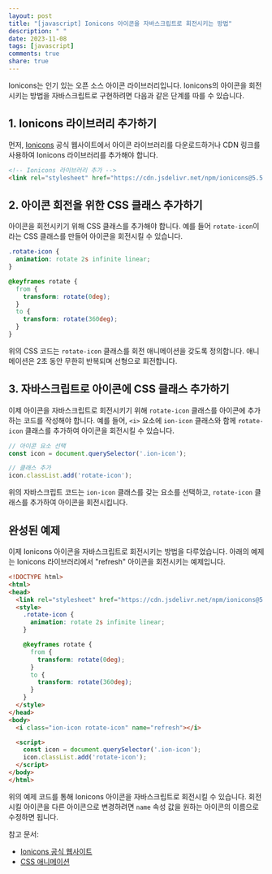 ```yaml
---
layout: post
title: "[javascript] Ionicons 아이콘을 자바스크립트로 회전시키는 방법"
description: " "
date: 2023-11-08
tags: [javascript]
comments: true
share: true
---
```


Ionicons는 인기 있는 오픈 소스 아이콘 라이브러리입니다. Ionicons의 아이콘을 회전시키는 방법을 자바스크립트로 구현하려면 다음과 같은 단계를 따를 수 있습니다.

## 1. Ionicons 라이브러리 추가하기

먼저, [Ionicons](https://ionicons.com/) 공식 웹사이트에서 아이콘 라이브러리를 다운로드하거나 CDN 링크를 사용하여 Ionicons 라이브러리를 추가해야 합니다. 

```html
<!-- Ionicons 라이브러리 추가 -->
<link rel="stylesheet" href="https://cdn.jsdelivr.net/npm/ionicons@5.5.3/dist/ionicons.min.css">
```

## 2. 아이콘 회전을 위한 CSS 클래스 추가하기

아이콘을 회전시키기 위해 CSS 클래스를 추가해야 합니다. 예를 들어 `rotate-icon`이라는 CSS 클래스를 만들어 아이콘을 회전시킬 수 있습니다.

```css
.rotate-icon {
  animation: rotate 2s infinite linear;
}

@keyframes rotate {
  from {
    transform: rotate(0deg);
  }
  to {
    transform: rotate(360deg);
  }
}
```

위의 CSS 코드는 `rotate-icon` 클래스를 회전 애니메이션을 갖도록 정의합니다. 애니메이션은 2초 동안 무한히 반복되며 선형으로 회전합니다.

## 3. 자바스크립트로 아이콘에 CSS 클래스 추가하기

이제 아이콘을 자바스크립트로 회전시키기 위해 `rotate-icon` 클래스를 아이콘에 추가하는 코드를 작성해야 합니다. 예를 들어, `<i>` 요소에 `ion-icon` 클래스와 함께 `rotate-icon` 클래스를 추가하여 아이콘을 회전시킬 수 있습니다.

```javascript
// 아이콘 요소 선택
const icon = document.querySelector('.ion-icon');

// 클래스 추가
icon.classList.add('rotate-icon');
```

위의 자바스크립트 코드는 `ion-icon` 클래스를 갖는 요소를 선택하고, `rotate-icon` 클래스를 추가하여 아이콘을 회전시킵니다.

## 완성된 예제

이제 Ionicons 아이콘을 자바스크립트로 회전시키는 방법을 다루었습니다. 아래의 예제는 Ionicons 라이브러리에서 "refresh" 아이콘을 회전시키는 예제입니다.

```html
<!DOCTYPE html>
<html>
<head>
  <link rel="stylesheet" href="https://cdn.jsdelivr.net/npm/ionicons@5.5.3/dist/ionicons.min.css">
  <style>
    .rotate-icon {
      animation: rotate 2s infinite linear;
    }

    @keyframes rotate {
      from {
        transform: rotate(0deg);
      }
      to {
        transform: rotate(360deg);
      }
    }
  </style>
</head>
<body>
  <i class="ion-icon rotate-icon" name="refresh"></i>

  <script>
    const icon = document.querySelector('.ion-icon');
    icon.classList.add('rotate-icon');
  </script>
</body>
</html>
```

위의 예제 코드를 통해 Ionicons 아이콘을 자바스크립트로 회전시킬 수 있습니다. 회전시킬 아이콘을 다른 아이콘으로 변경하려면 `name` 속성 값을 원하는 아이콘의 이름으로 수정하면 됩니다.

참고 문서:
- [Ionicons 공식 웹사이트](https://ionicons.com/)
- [CSS 애니메이션](https://developer.mozilla.org/ko/docs/Web/CSS/CSS_Animations/Using_CSS_animations)